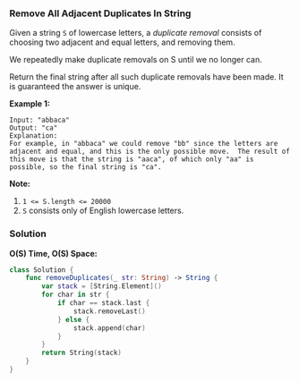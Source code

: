 
### Remove All Adjacent Duplicates In String

Given a string `S` of lowercase letters, a *duplicate removal* consists of choosing two adjacent and equal letters, and removing them.

We repeatedly make duplicate removals on S until we no longer can.

Return the final string after all such duplicate removals have been made.  It is guaranteed the answer is unique.

__Example 1:__
```
Input: "abbaca"
Output: "ca"
Explanation: 
For example, in "abbaca" we could remove "bb" since the letters are adjacent and equal, and this is the only possible move.  The result of this move is that the string is "aaca", of which only "aa" is possible, so the final string is "ca".
```

__Note:__
1. `1 <= S.length <= 20000`
2. `S` consists only of English lowercase letters.

### Solution
__O(S) Time, O(S) Space:__

```Swift
class Solution {
    func removeDuplicates(_ str: String) -> String {
        var stack = [String.Element]()
        for char in str {
            if char == stack.last {
                stack.removeLast()
            } else {
                stack.append(char)
            }
        }
        return String(stack)
    }
}
```